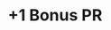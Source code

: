 ---
title: "+1 Bonus PR"
canonical: "skill/plus-1-bonus-power-rating"
canonical_title: "Awakened Human Loresheet"
lists:
    - awakened-human-loresheet
tier: 2
osp_cost: 15
ladder: "+bonus-pr"
---